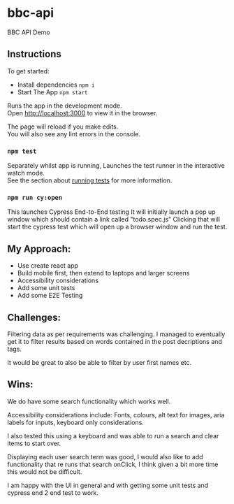 # bbc-api

BBC API Demo


## Instructions

To get started:
* Install dependencies `npm i`
* Start The App `npm start`


Runs the app in the development mode.\
Open [http://localhost:3000](http://localhost:3000) to view it in the browser.

The page will reload if you make edits.\
You will also see any lint errors in the console.

### `npm test`

Separately whilst app is running, 
Launches the test runner in the interactive watch mode.\
See the section about [running tests](https://facebook.github.io/create-react-app/docs/running-tests) for more information.

### `npm run cy:open`

This launches Cypress End-to-End testing
It will initially launch a pop up window which should contain a link called "todo.spec.js"
Clicking that will start the cypress test which will open up a browser window and run the test.


## **My Approach:** 

* Use create react app
* Build mobile first, then extend to laptops and larger screens
* Accessibility considerations
* Add some unit tests
* Add some E2E Testing 


## **Challenges:** 

Filtering data as per requirements was challenging. I managed to eventually get it to filter results based on words contained in the post decriptions and tags. 

It would be great to also be able to filter by user first names etc.


## **Wins:** 

We do have some search functionality which works well.

Accessibility considerations include: Fonts, colours, alt text for images, aria labels for inputs, keyboard only considerations.

I also tested this using a keyboard and was able to run a search and clear items to start over. 

Displaying each user search term was good, I would also like to add functionality that re runs that search onClick, I think given a bit more time this would not be difficult. 

I am happy with the UI in general and with getting some unit tests and cypress end 2 end test to work.

